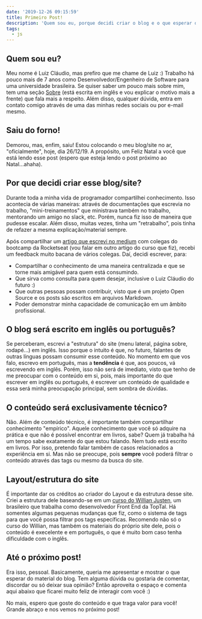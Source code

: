 ```yaml
---
date: '2019-12-26 09:15:59'
title: Primeiro Post!
description: 'Quem sou eu, porque decidi criar o blog e o que esperar de conteúdo.'
tags:
  - js
---
```

## Quem sou eu?

Meu nome é Luiz Cláudio, mas prefiro que me chame de Luiz :) Trabalho há pouco mais de 7 anos como Desenvolvedor/Engenheiro de Software para uma universidade brasileira. Se quiser saber um pouco mais sobre mim, tem uma seção [Sobre](https://lcnogueira.com/about/) (está escrita em inglês e vou explicar o motivo mais a frente) que fala mais a respeito. Além disso, qualquer dúvida, entra em contato comigo através de uma das minhas redes sociais ou por e-mail mesmo.

## Saiu do forno!

Demorou, mas, enfim, saiu! Estou colocando o meu blog/site no ar, "oficialmente", hoje, dia 26/12/19. A propósito, um Feliz Natal a você que está lendo esse post (espero que esteja lendo o post próximo ao Natal...ahaha).

## Por que decidi criar esse blog/site?

Durante toda a minha vida de programador compartilhei conhecimento. Isso acontecia de várias maneiras: através de documentações que escrevia no trabalho, "mini-treinamentos" que ministrava também no trabalho, mentorando um amigo no slack, etc. Porém, nunca fiz isso de maneira que pudesse escalar. Além disso, muitas vezes, tinha um "retrabalho", pois tinha de refazer a mesma explicação/material sempre.

Após compartilhar um [artigo que escrevi no medium](https://medium.com/@lcnogueira/um-guia-para-contribui%C3%A7%C3%A3o-em-projetos-open-source-no-github-46a423e4e9b3?source=friends_link&sk=49e3aa412d8a81cdc74a24f325f88667) com colegas do bootcamp da Rocketseat (vou falar em outro artigo do curso que fiz), recebi um feedback muito bacana de vários colegas. Daí, decidi escrever, para:

* Compartilhar o conhecimento de uma maneira centralizada e que se torne mais amigável para quem está consumindo.
* Que sirva como consulta para quem desejar, inclusive o Luiz Cláudio do futuro :)
* Que outras pessoas possam contribuir, visto que é um projeto Open Source e os posts são escritos em arquivos Markdown.
* Poder demonstrar minha capacidade de comunicação em um âmbito profissional.

## O blog será escrito em inglês ou português?

Se perceberam, escrevi a "estrutura" do site (menu lateral, página sobre, rodapé...) em inglês. Isso porque o intuito é que, no futuro, falantes de outras línguas possam consumir esse conteúdo. No momento em que vos falo, escrevo em português, mas a **tendência** é que, aos poucos, vá escrevendo em inglês. Porém, isso não será de imediato, visto que tenho de me preocupar com o conteúdo em si, pois, mais importante do que escrever em inglês ou português, é escrever um conteúdo de qualidade e essa será minha preocupação principal, sem sombra de dúvidas.

## O conteúdo será exclusivamente técnico?

Não. Além de conteúdo técnico, é importante também compartilhar conhecimento "empírico". Aquele conhecimento que você só adquire na prática e que não é possível encontrar em livros, sabe? Quem já trabalha há um tempo sabe exatamente do que estou falando. Nem tudo está escrito em livros. Por isso, pretendo falar também de casos relacionados a experiência em si. Mas não se preocupe, pois **sempre** você poderá filtrar o conteúdo através das tags ou mesmo da busca do site.

## Layout/estrutura do site

É importante dar os créditos ao criador do Layout e da estrutura desse site. Criei a estrutura dele baseando-se em um [curso do Willian Justen](https://www.udemy.com/course/gatsby-crie-um-site-pwa-com-react-graphql-e-netlify-cms/), um brasileiro que trabalha como desenvolvedor Front End da TopTal. Há somentes algumas pequenas mudanças que fiz, como o sistema de tags para que você possa filtrar pos tags específicas. Recomendo não só o curso do Willian, mas também os materiais do próprio site dele, pois o conteúdo é execelente e em português, o que é muito bom caso tenha dificuldade com o inglês.

## Até o próximo post!

Era isso, pessoal. Basicamente, queria me apresentar e mostrar o que esperar do material do blog. Tem alguma dúvida ou gostaria de comentar, discordar ou só deixar sua opinião? Então aproveita o espaço e comenta aqui abaixo que ficarei muito feliz de interagir com você :)

No mais, espero que goste do conteúdo e que traga valor para você! Grande abraço e nos vemos no próximo post!
